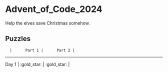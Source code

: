 # Advent_of_Code_2024
Help the elves save Christmas somehow.

## Puzzles

      |      Part 1 |      Part 2 |
------------------------------------
Day 1 | :gold_star: | :gold_star: | 